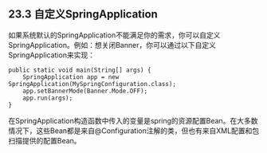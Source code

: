 ## 23.3 自定义SpringApplication

如果系统默认的SpringApplication不能满足你的需求，你可以自定义SpringApplication。例如：想关闭Banner，你可以通过以下自定义SpringApplication来实现：

```
public static void main(String[] args) {
    SpringApplication app = new SpringApplication(MySpringConfiguration.class);
    app.setBannerMode(Banner.Mode.OFF);
    app.run(args);
}
```

在SpringApplication构造函数中传入的变量是spring的资源配置Bean。在大多数情况下，这些Bean都是来自@Configuration注解的类，但也有来自XML配置和包扫描提供的配置Bean。

